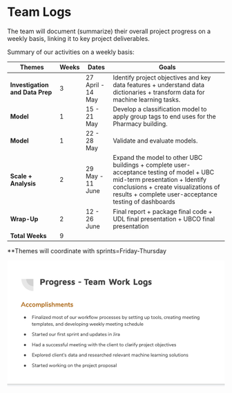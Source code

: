 # Team Logs

The team will document (summarize) their overall project progress on a weekly basis, linking it to key project deliverables. 

Summary of our activities on a weekly basis:

| Themes | Weeks | Dates  | Goals  |
| ------------- | ------------- | ------------- | -----------| 
|**Investigation and Data Prep**|3|27 April - 14 May| Identify project objectives and key data features + understand data dictionaries + transform data for machine learning tasks.|
|**Model**|1|15 - 21 May|Develop a classification model to apply group tags to end uses for the Pharmacy building.|
|**Model**|1|22 - 28 May|Validate and evaluate models.|
|**Scale + Analysis**|2|29 May - 11 June|Expand the model to other UBC buildings + complete user-acceptance testing of model + UBC mid-term presentation + Identify conclusions + create visualizations of results + complete user-acceptance testing of dashboards|
|**Wrap-Up**|2|12 - 26 June|Final report + package final code + UDL final presentation + UBCO final presentation|
|**Total Weeks**|9|||

**Themes will coordinate with sprints=Friday-Thursday

![](week1_team.png)
